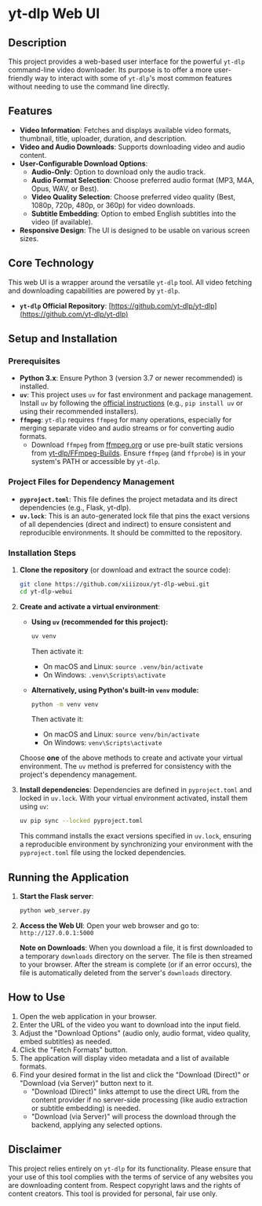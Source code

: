 # yt-dlp Web UI

## Description

This project provides a web-based user interface for the powerful `yt-dlp` command-line video downloader. Its purpose is to offer a more user-friendly way to interact with some of `yt-dlp`'s most common features without needing to use the command line directly.

## Features

-   **Video Information**: Fetches and displays available video formats, thumbnail, title, uploader, duration, and description.
-   **Video and Audio Downloads**: Supports downloading video and audio content.
-   **User-Configurable Download Options**:
    -   **Audio-Only**: Option to download only the audio track.
    -   **Audio Format Selection**: Choose preferred audio format (MP3, M4A, Opus, WAV, or Best).
    -   **Video Quality Selection**: Choose preferred video quality (Best, 1080p, 720p, 480p, or 360p) for video downloads.
    -   **Subtitle Embedding**: Option to embed English subtitles into the video (if available).
-   **Responsive Design**: The UI is designed to be usable on various screen sizes.

## Core Technology

This web UI is a wrapper around the versatile `yt-dlp` tool. All video fetching and downloading capabilities are powered by `yt-dlp`.

-   **`yt-dlp` Official Repository**: [https://github.com/yt-dlp/yt-dlp](https://github.com/yt-dlp/yt-dlp)

## Setup and Installation

### Prerequisites

-   **Python 3.x**: Ensure Python 3 (version 3.7 or newer recommended) is installed.
-   **`uv`**: This project uses `uv` for fast environment and package management. Install `uv` by following the [official instructions](https://github.com/astral-sh/uv) (e.g., `pip install uv` or using their recommended installers).
-   **`ffmpeg`**: `yt-dlp` requires `ffmpeg` for many operations, especially for merging separate video and audio streams or for converting audio formats.
    -   Download `ffmpeg` from [ffmpeg.org](https://ffmpeg.org/download.html) or use pre-built static versions from [yt-dlp/FFmpeg-Builds](https://github.com/yt-dlp/FFmpeg-Builds). Ensure `ffmpeg` (and `ffprobe`) is in your system's PATH or accessible by `yt-dlp`.

### Project Files for Dependency Management

-   **`pyproject.toml`**: This file defines the project metadata and its direct dependencies (e.g., Flask, yt-dlp).
-   **`uv.lock`**: This is an auto-generated lock file that pins the exact versions of all dependencies (direct and indirect) to ensure consistent and reproducible environments. It should be committed to the repository.

### Installation Steps

1.  **Clone the repository** (or download and extract the source code):
    ```bash
    git clone https://github.com/xiiizoux/yt-dlp-webui.git
    cd yt-dlp-webui
    ```

2.  **Create and activate a virtual environment**:

    *   **Using `uv` (recommended for this project):**
        ```bash
        uv venv
        ```
        Then activate it:
        -   On macOS and Linux: `source .venv/bin/activate`
        -   On Windows: `.venv\Scripts\activate`

    *   **Alternatively, using Python's built-in `venv` module:**
        ```bash
        python -m venv venv 
        ```
        Then activate it:
        -   On macOS and Linux: `source venv/bin/activate`
        -   On Windows: `venv\Scripts\activate`
    
    Choose **one** of the above methods to create and activate your virtual environment. The `uv` method is preferred for consistency with the project's dependency management.

3.  **Install dependencies**:
    Dependencies are defined in `pyproject.toml` and locked in `uv.lock`.
    With your virtual environment activated, install them using `uv`:
    ```bash
    uv pip sync --locked pyproject.toml
    ```
    This command installs the exact versions specified in `uv.lock`, ensuring a reproducible environment by synchronizing your environment with the `pyproject.toml` file using the locked dependencies.

## Running the Application

1.  **Start the Flask server**:
    ```bash
    python web_server.py
    ```

2.  **Access the Web UI**:
    Open your web browser and go to: `http://127.0.0.1:5000`

    **Note on Downloads**: When you download a file, it is first downloaded to a temporary `downloads` directory on the server. The file is then streamed to your browser. After the stream is complete (or if an error occurs), the file is automatically deleted from the server's `downloads` directory.

## How to Use

1.  Open the web application in your browser.
2.  Enter the URL of the video you want to download into the input field.
3.  Adjust the "Download Options" (audio only, audio format, video quality, embed subtitles) as needed.
4.  Click the "Fetch Formats" button.
5.  The application will display video metadata and a list of available formats.
6.  Find your desired format in the list and click the "Download (Direct)" or "Download (via Server)" button next to it.
    - "Download (Direct)" links attempt to use the direct URL from the content provider if no server-side processing (like audio extraction or subtitle embedding) is needed.
    - "Download (via Server)" will process the download through the backend, applying any selected options.

## Disclaimer

This project relies entirely on `yt-dlp` for its functionality. Please ensure that your use of this tool complies with the terms of service of any websites you are downloading content from. Respect copyright laws and the rights of content creators. This tool is provided for personal, fair use only.
